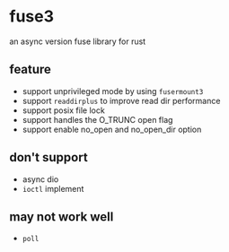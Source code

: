 # fuse3
an async version fuse library for rust

## feature

- support unprivileged mode by using `fusermount3`
- support `readdirplus` to improve read dir performance
- support posix file lock
- support handles the O_TRUNC open flag
- support enable no_open and no_open_dir option

## don't support
- async dio
- `ioctl` implement

## may not work well
- `poll`
